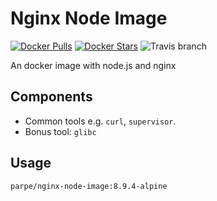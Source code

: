 # Nginx Node Image

[![Docker Pulls](https://img.shields.io/docker/pulls/parpe/nginx-node-image.svg?style=flat-square)](https://hub.docker.com/r/parpe/nginx-node-image/)
[![Docker Stars](https://img.shields.io/docker/stars/parpe/nginx-node-image.svg?style=flat-square)](https://hub.docker.com/r/parpe/nginx-node-image/)
![Travis branch](https://img.shields.io/travis/parpeoficial/nginx-node-image/8.9.4-alpine.svg?style=flat-square)

An docker image with node.js and nginx

## Components
- Common tools e.g. `curl`, `supervisor`.
- Bonus tool: `glibc`

## Usage
`parpe/nginx-node-image:8.9.4-alpine`